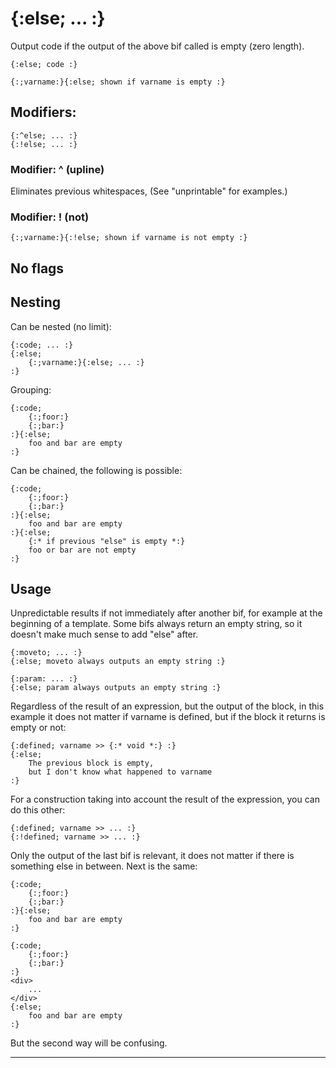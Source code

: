 {:else; ... :}
==============

Output code if the output of the above bif called is empty (zero length).

```text
{:else; code :}

{:;varname:}{:else; shown if varname is empty :}
```

Modifiers:
----------

```text
{:^else; ... :}
{:!else; ... :}
```
### Modifier: ^ (upline)

Eliminates previous whitespaces, (See "unprintable" for examples.)

### Modifier: ! (not)

```text
{:;varname:}{:!else; shown if varname is not empty :}
```

No flags
--------

Nesting
-------

Can be nested (no limit):

```text
{:code; ... :}
{:else;
    {:;varname:}{:else; ... :}
:}
```

Grouping:

```text
{:code;
    {:;foor:}
    {:;bar:}
:}{:else;
    foo and bar are empty
:}
```

Can be chained, the following is possible:

```text
{:code;
    {:;foor:}
    {:;bar:}
:}{:else;
    foo and bar are empty
:}{:else;
    {:* if previous "else" is empty *:}
    foo or bar are not empty
:}
```

Usage
-----

Unpredictable results if not immediately after another bif, for example at the beginning of a template. Some bifs always return an empty string, so it doesn't make much sense to add "else" after.

```text
{:moveto; ... :}
{:else; moveto always outputs an empty string :}
```

```text
{:param: ... :}
{:else; param always outputs an empty string :}
```

Regardless of the result of an expression, but the output of the block, in this example it does not matter if varname is defined, but if the block it returns is empty or not:

```text
{:defined; varname >> {:* void *:} :}
{:else;
    The previous block is empty,
    but I don't know what happened to varname
:}
```

For a construction taking into account the result of the expression, you can do this other:

```text
{:defined; varname >> ... :}
{:!defined; varname >> ... :}
```

Only the output of the last bif is relevant, it does not matter if there is something else in between. Next is the same:

```text
{:code;
    {:;foor:}
    {:;bar:}
:}{:else;
    foo and bar are empty
:}
```

```text
{:code;
    {:;foor:}
    {:;bar:}
:}
<div>
    ...
</div>
{:else;
    foo and bar are empty
:}
```

But the second way will be confusing.

---
